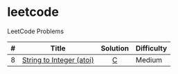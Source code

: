 # leetcode
LeetCode Problems

| # | Title | Solution | Difficulty |
|---|-------|:--------:|------------|
|8| [String to Integer (atoi)](https://leetcode.com/problems/string-to-integer-atoi/description/) | [C](./solutions/StringToInteger.c) | Medium |

